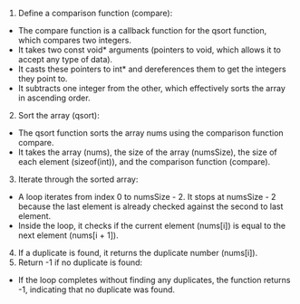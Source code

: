 1. Define a comparison function (compare):

* The compare function is a callback function for the qsort function, which compares two integers.
* It takes two const void* arguments (pointers to void, which allows it to accept any type of data).
* It casts these pointers to int* and dereferences them to get the integers they point to.
* It subtracts one integer from the other, which effectively sorts the array in ascending order.
2. Sort the array (qsort):

* The qsort function sorts the array nums using the comparison function compare.
* It takes the array (nums), the size of the array (numsSize), the size of each element (sizeof(int)), and the comparison function (compare).
3. Iterate through the sorted array:

* A loop iterates from index 0 to numsSize - 2. It stops at numsSize - 2 because the last element is already checked against the second to last element.
* Inside the loop, it checks if the current element (nums[i]) is equal to the next element (nums[i + 1]).
4. If a duplicate is found, it returns the duplicate number (nums[i]).
5. Return -1 if no duplicate is found:

* If the loop completes without finding any duplicates, the function returns -1, indicating that no duplicate was found.
